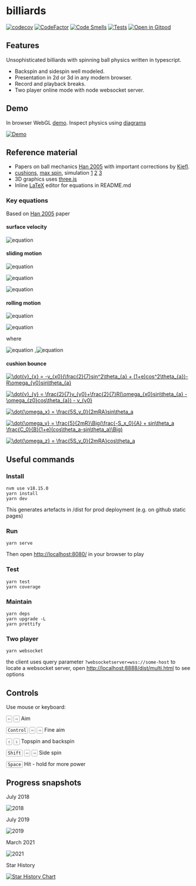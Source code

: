 # billiards

[![codecov](https://codecov.io/gh/tailuge/billiards/branch/master/graph/badge.svg?token=BH11KRAEL0)](https://codecov.io/gh/tailuge/billiards)
[![CodeFactor](https://www.codefactor.io/repository/github/tailuge/billiards/badge)](https://www.codefactor.io/repository/github/tailuge/billiards)
[![Code Smells](https://sonarcloud.io/api/project_badges/measure?project=tailuge_billiards&metric=code_smells)](https://sonarcloud.io/summary/new_code?id=tailuge_billiards)
[![Tests](https://github.com/tailuge/billiards/actions/workflows/main.yml/badge.svg)](https://github.com/tailuge/billiards/actions/workflows/main.yml)
[![Open in Gitpod](https://img.shields.io/badge/Gitpod-Open%20in%20Gitpod-%230092CF.svg)](https://gitpod.io/#https://github.com/tailuge/billiards)

## Features

Unsophisticated billiards with spinning ball physics written in typescript.

* Backspin and sidespin well modeled.
* Presentation in 2d or 3d in any modern browser.
* Record and playback breaks.
* Two player online mode with node websocket server.

## Demo

In browser WebGL [demo](https://tailuge.github.io/billiards/dist).
Inspect physics using [diagrams](https://tailuge.github.io/billiards/dist/diagrams.html)

[![Demo](https://raw.githubusercontent.com/tailuge/billiards/master/dist/t3.png)](https://tailuge.github.io/billiards/dist)

## Reference material

* Papers on ball mechanics [Han 2005](https://billiards.colostate.edu/physics_articles/Han_paper.pdf) 
with important corrections by [Kiefl](https://ekiefl.github.io/2020/04/24/pooltool-theory/#3-han-2005").
* [cushions](https://billiards.colostate.edu/physics_articles/Mathavan_IMechE_2010.pdf), [max spin](https://billiards.colostate.edu/technical_proofs/new/TP_B-17.pdf),
simulation [1](https://savoirs.usherbrooke.ca/bitstream/handle/11143/6598/MR91690.pdf?sequence=1)
[2](http://citeseerx.ist.psu.edu/viewdoc/download?doi=10.1.1.89.4627&rep=rep1&type=pdf)
[3](https://www.researchgate.net/publication/228634093_Bounce_of_a_spinning_ball_near_normal_incidence)
* 3D graphics uses [three.js](https://threejs.org/docs/index.html#api/math/Vector3)
* Inline [LaTeX](https://www.codecogs.com/eqnedit.php?latex=\dot{a}) editor
for equations in README.md

### Key equations

Based on [Han 2005](https://billiards.colostate.edu/physics_articles/Han_paper.pdf) paper

#### surface velocity

![equation](http://latex.codecogs.com/png.latex?\vec{v{_{a}}}%20=%20\vec{v}+%20(\vec{up}%20\times%20R\vec{\omega}))

#### sliding motion

![equation](http://latex.codecogs.com/png.latex?\dot{v}%20=%20-\mu%20g%20\frac{\vec{v_{a}}}{\left%20|%20\vec{v_{a}}%20\right%20|})

![equation](http://latex.codecogs.com/png.latex?\dot{w}%20=%20-\frac{5}{2}\frac{\mu%20g}{R}%20\frac{\vec{v_{a}}}{\left%20|%20\vec{v_{a}}%20\right%20|})

![equation](http://latex.codecogs.com/png.latex?\dot{\omega}_{z}%20=%20-\frac{5}{2}\frac{M_{z}}{mR^2}sgn(\omega_{z}))

#### rolling motion

![equation](http://latex.codecogs.com/png.latex?\dot{v}%20=%20-\frac{5}{7}\frac{M_{xy}}{mR}\frac{\vec{up}\times\vec{\omega}}{\left%20|%20\vec{w}%20\right%20|})

![equation](http://latex.codecogs.com/png.latex?\dot{w}%20=%20-\frac{5}{7}\frac{M_{xy}}{mR^2}\frac{\vec{\omega}}{\left%20|%20\vec{w}%20\right%20|})

where

![equation](https://latex.codecogs.com/svg.image?M_{xy}=\frac{7}{5\sqrt{2}}R\mu&space;m&space;g)
,![equation](https://latex.codecogs.com/svg.image?M_{z}=\frac{2}{3}\mu&space;m&space;g\rho)

#### cushion bounce

<a href="https://www.codecogs.com/eqnedit.php?latex=\dot{v}_{x}&space;=&space;-v_{x0}(\frac{2}{7}sin^2\theta_{a}&space;&plus;&space;(1&plus;e)cos^2\theta_{a})-R\omega_{y0}sin\theta_{a}" target="_blank"><img src="https://latex.codecogs.com/gif.latex?\dot{v}_{x}&space;=&space;-v_{x0}(\frac{2}{7}sin^2\theta_{a}&space;&plus;&space;(1&plus;e)cos^2\theta_{a})-R\omega_{y0}sin\theta_{a}" title="\dot{v}_{x} = -v_{x0}(\frac{2}{7}sin^2\theta_{a} + (1+e)cos^2\theta_{a})-R\omega_{y0}sin\theta_{a}" /></a>

<a href="https://www.codecogs.com/eqnedit.php?latex=\dot{v}_{y}&space;=&space;\frac{2}{7}v_{y0}&plus;\frac{2}{7}R(\omega_{x0}sin\theta_{a}&space;-&space;\omega_{z0}cos\theta_{a})&space;-&space;v_{y0}" target="_blank"><img src="https://latex.codecogs.com/gif.latex?\dot{v}_{y}&space;=&space;\frac{2}{7}v_{y0}&plus;\frac{2}{7}R(\omega_{x0}sin\theta_{a}&space;-&space;\omega_{z0}cos\theta_{a})&space;-&space;v_{y0}" title="\dot{v}_{y} = \frac{2}{7}v_{y0}+\frac{2}{7}R(\omega_{x0}sin\theta_{a} - \omega_{z0}cos\theta_{a}) - v_{y0}" /></a>

<a href="https://www.codecogs.com/eqnedit.php?latex=\dot{\omega_x}&space;=&space;\frac{5S_y_0}{2mRA}sin\theta_a" target="_blank"><img src="https://latex.codecogs.com/gif.latex?\dot{\omega_x}&space;=&space;\frac{5S_y_0}{2mRA}sin\theta_a" title="\dot{\omega_x} = \frac{5S_y_0}{2mRA}sin\theta_a" /></a>

<a href="https://www.codecogs.com/eqnedit.php?latex=\dot{\omega_y}&space;=&space;\frac{5}{2mR}\Big(\frac{-S_x_0}{A}&space;&plus;&space;sin\theta_a&space;\frac{C_0}{B}(1&plus;e)(cos\theta_a-sin\theta_a)\Big)" target="_blank"><img src="https://latex.codecogs.com/gif.latex?\dot{\omega_y}&space;=&space;\frac{5}{2mR}\Big(\frac{-S_x_0}{A}&space;&plus;&space;sin\theta_a&space;\frac{C_0}{B}(1&plus;e)(cos\theta_a-sin\theta_a)\Big)" title="\dot{\omega_y} = \frac{5}{2mR}\Big(\frac{-S_x_0}{A} + sin\theta_a \frac{C_0}{B}(1+e)(cos\theta_a-sin\theta_a)\Big)" /></a>

<a href="https://www.codecogs.com/eqnedit.php?latex=\dot{\omega_z}&space;=&space;\frac{5S_y_0}{2mRA}cos\theta_a" target="_blank"><img src="https://latex.codecogs.com/gif.latex?\dot{\omega_z}&space;=&space;\frac{5S_y_0}{2mRA}cos\theta_a" title="\dot{\omega_z} = \frac{5S_y_0}{2mRA}cos\theta_a" /></a>

## Useful commands

### Install

```shell
nvm use v18.15.0
yarn install
yarn dev
```

This generates artefacts in /dist for prod deployment (e.g. on github static pages)

### Run

```shell
yarn serve
```

Then open <http://localhost:8080/> in your browser to play

### Test

```shell
yarn test
yarn coverage
```

### Maintain

```shell
yarn deps
yarn upgrade -L
yarn prettify
```

### Two player

```shell
yarn websocket
```

the client uses query parameter ``?websocketserver=wss://some-host`` to locate
a websocket server, open <http://localhost:8888/dist/multi.html> to see options

## Controls

Use mouse or keyboard:

<kbd style="border: 1px solid #aaa; border-radius: 0.2em; padding: 0.1em 0.3em; font-size: 0.85em;">⇦</kbd>
<kbd style="border: 1px solid #aaa; border-radius: 0.2em; padding: 0.1em 0.3em; font-size: 0.85em;">⇨</kbd> Aim

<kbd style="border: 1px solid #aaa; border-radius: 0.2em; padding: 0.1em 0.3em; font-size: 0.85em;">Control</kbd>
<kbd style="border: 1px solid #aaa; border-radius: 0.2em; padding: 0.1em 0.3em; font-size: 0.85em;">⇦</kbd>
<kbd style="border: 1px solid #aaa; border-radius: 0.2em; padding: 0.1em 0.3em; font-size: 0.85em;">⇨</kbd> Fine aim

<kbd style="border: 1px solid #aaa; border-radius: 0.2em; padding: 0.1em 0.3em; font-size: 0.85em;">⇧</kbd>
<kbd style="border: 1px solid #aaa; border-radius: 0.2em; padding: 0.1em 0.3em; font-size: 0.85em;">⇩</kbd> Topspin and backspin

<kbd style="border: 1px solid #aaa; border-radius: 0.2em; padding: 0.1em 0.3em; font-size: 0.85em;">Shift</kbd>
<kbd style="border: 1px solid #aaa; border-radius: 0.2em; padding: 0.1em 0.3em; font-size: 0.85em;">⇦</kbd>
<kbd style="border: 1px solid #aaa; border-radius: 0.2em; padding: 0.1em 0.3em; font-size: 0.85em;">⇨</kbd> Side spin

<kbd style="border: 1px solid #aaa; border-radius: 0.2em; padding: 0.1em 0.3em; font-size: 0.85em;">Space</kbd> Hit - hold for more power

## Progress snapshots

July 2018

![2018](https://raw.githubusercontent.com/tailuge/billiards/master/dist/t1.png)

July 2019

![2019](https://raw.githubusercontent.com/tailuge/billiards/master/dist/t2.png)

March 2021

![2021](https://raw.githubusercontent.com/tailuge/billiards/master/dist/t3.png)

Star History

[![Star History Chart](https://api.star-history.com/svg?repos=tailuge/billiards&type=Date)](https://star-history.com/#tailuge/billiards&Date)

